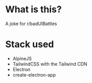 # What is this?
A joke for r/badUIBattles

# Stack used
- AlpineJS
- TailwindCSS with the Tailwind CDN
- Electron
- create-electron-app
